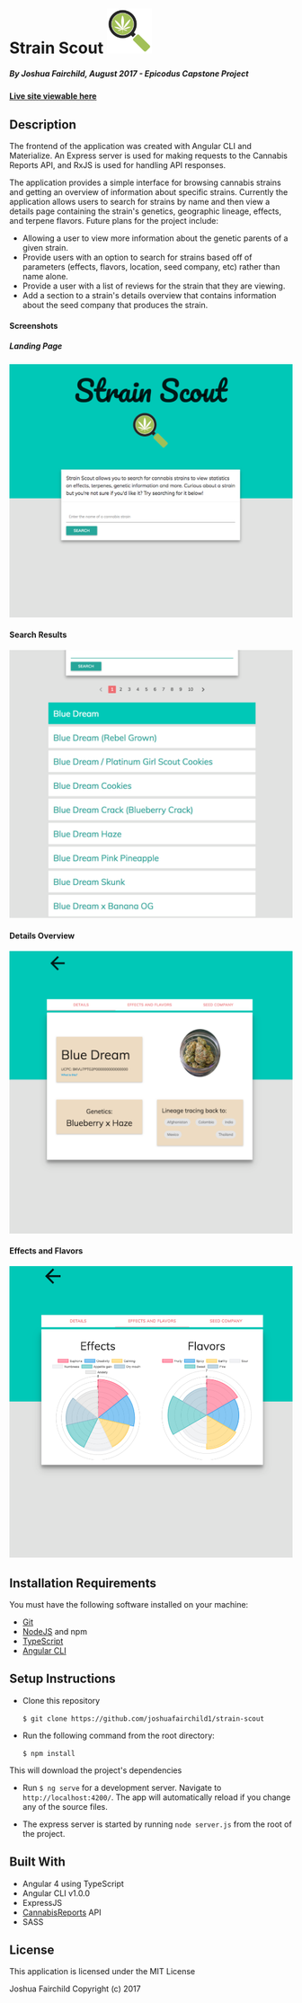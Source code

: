 # Strain Scout <img src='/src/assets/images/ss-icon.png?raw=true' height='80px'>

##### By Joshua Fairchild, August 2017 - Epicodus Capstone Project

#### [Live site viewable here](https://strainscout.herokuapp.com/)

## Description
The frontend of the application was created with Angular CLI and Materialize. An Express server is used for making requests to the Cannabis Reports API, and RxJS is used for handling API responses.

The application provides a simple interface for browsing cannabis strains and getting an overview of information about specific strains. Currently the application allows users to search for strains by name and then view a details page containing the strain's genetics, geographic lineage, effects, and terpene flavors. Future plans for the project include:
* Allowing a user to view more information about the genetic parents of a given strain.
* Provide users with an option to search for strains based off of parameters (effects, flavors, location, seed company, etc) rather than name alone.
* Provide a user with a list of reviews for the strain that they are viewing.
* Add a section to a strain's details overview that contains information about the seed company that produces the strain.

#### Screenshots

##### Landing Page
![](/src/assets/images/screens/screen1.png?raw=true)

#### Search Results
![](/src/assets/images/screens/screen2.png?raw=true)

#### Details Overview
![](/src/assets/images/screens/screen3.png?raw=true)

#### Effects and Flavors
![](/src/assets/images/screens/screen4.png?raw=true)



## Installation Requirements
You must have the following software installed on your machine:

* [Git](https://git-scm.com/)
* [NodeJS](https://nodejs.org/) and npm
* [TypeScript](https://www.typescriptlang.org/)
* [Angular CLI](https://www.npmjs.com/package/@angular/cli/tutorial)

## Setup Instructions

* Clone this repository

  `$ git clone https://github.com/joshuafairchild1/strain-scout`

* Run the following command from the root directory:

  `$ npm install`

This will download the project's dependencies

* Run `$ ng serve` for a development server. Navigate to `http://localhost:4200/`. The app will automatically reload if you change any of the source files.

* The express server is started by running `node server.js` from the root of the project.

## Built With

* Angular 4 using TypeScript
* Angular CLI v1.0.0
* ExpressJS
* [CannabisReports](https://www.cannabisreports.com/) API
* SASS

## License

This application is licensed under the MIT License

Joshua Fairchild Copyright (c) 2017
